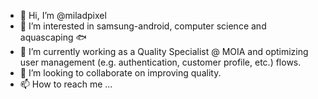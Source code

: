 - 👋 Hi, I’m @miladpixel
- 👀 I’m interested in samsung-android, computer science and aquascaping 🐟
- 🌱 I’m currently working as a Quality Specialist @ MOIA and optimizing user management (e.g. authentication, customer profile, etc.) flows.
- 💞️ I’m looking to collaborate on improving quality.
- 📫 How to reach me ...

<!---
miladpixel/miladpixel is a ✨ special ✨ repository because its `README.md` (this file) appears on your GitHub profile.
You can click the Preview link to take a look at your changes.
--->
